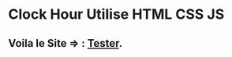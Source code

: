 # Clock Hour Utilise HTML CSS JS
## Voila le Site => : [Tester](https://ibrataha8.github.io/clock-js//).

